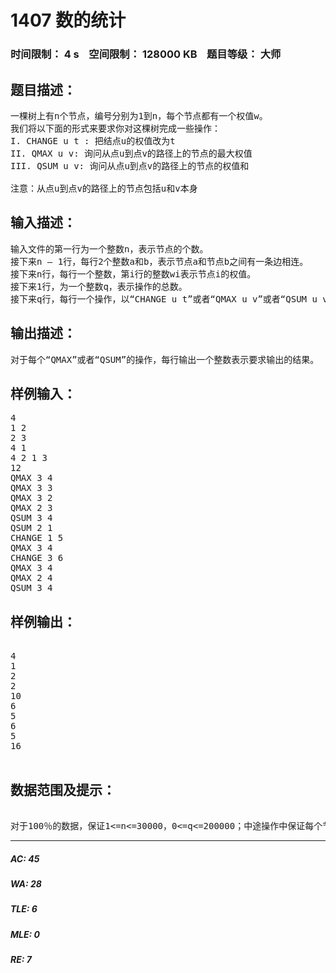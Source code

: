 # 1407 数的统计   
### 时间限制： 4 s&nbsp;&nbsp;&nbsp;&nbsp;空间限制： 128000 KB&nbsp;&nbsp;&nbsp;&nbsp;题目等级： 大师  
## 题目描述：  

<pre>
一棵树上有n个节点，编号分别为1到n，每个节点都有一个权值w。
我们将以下面的形式来要求你对这棵树完成一些操作：
I. CHANGE u t : 把结点u的权值改为t
II. QMAX u v: 询问从点u到点v的路径上的节点的最大权值
III. QSUM u v: 询问从点u到点v的路径上的节点的权值和
 
注意：从点u到点v的路径上的节点包括u和v本身
</pre>
  
  
## 输入描述：  

<pre>
输入文件的第一行为一个整数n，表示节点的个数。
接下来n – 1行，每行2个整数a和b，表示节点a和节点b之间有一条边相连。
接下来n行，每行一个整数，第i行的整数wi表示节点i的权值。
接下来1行，为一个整数q，表示操作的总数。
接下来q行，每行一个操作，以“CHANGE u t”或者“QMAX u v”或者“QSUM u v”的形式给出。
</pre>
  
  
## 输出描述：  

<pre>
对于每个“QMAX”或者“QSUM”的操作，每行输出一个整数表示要求输出的结果。
</pre>
  
  
## 样例输入：  

<pre>
4
1 2
2 3
4 1
4 2 1 3
12
QMAX 3 4
QMAX 3 3
QMAX 3 2
QMAX 2 3
QSUM 3 4
QSUM 2 1
CHANGE 1 5
QMAX 3 4
CHANGE 3 6
QMAX 3 4
QMAX 2 4
QSUM 3 4
</pre>
  
  
## 样例输出：  

<pre>

4
1
2
2
10
6
5
6
5
16

</pre>
  
  
## 数据范围及提示：  

<pre>
 
对于100％的数据，保证1<=n<=30000，0<=q<=200000；中途操作中保证每个节点的权值w在-30000到30000之间。
</pre>
  
  
***  

##### AC: 45  
##### WA: 28  
##### TLE: 6  
##### MLE: 0  
##### RE: 7  
